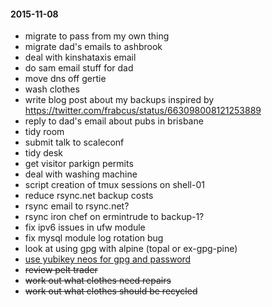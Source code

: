 #### 2015-11-08 ####

- migrate to pass from my own thing
- migrate dad's emails to ashbrook
- deal with kinshataxis email
- do sam email stuff for dad
- move dns off gertie
- wash clothes
- write blog post about my backups inspired by https://twitter.com/frabcus/status/663098008121253889
- reply to dad's email about pubs in brisbane
- tidy room
- submit talk to scaleconf
- tidy desk
- get visitor parkign permits
- deal with washing machine
- script creation of tmux sessions on shell-01
- reduce rsync.net backup costs
- rsync email to rsync.net?
- rsync iron chef on ermintrude to backup-1?
- fix ipv6 issues in ufw module
- fix mysql module log rotation bug
- look at using gpg with alpine (topal or ex-gpg-pine)
- [use yubikey neos for gpg and password](http://viccuad.me/blog/secure-yourself-part-1-airgapped-computer-and-GPG-smartcards/) 
- ~~review pelt trader~~
- ~~work out what clothes need repairs~~
- ~~work out what clothes should be recycled~~
